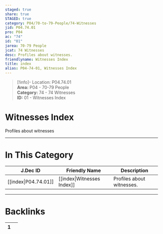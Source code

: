 ```yaml
---  
staged: true  
share: true  
STAGED: true  
category: P04/70-to-79-People/74-Witnesses  
jid: P04.74.01  
pro: P04  
ac: "74"  
id: "01"  
jarea: 70-79 People  
jcat: 74 Witnesses  
desc: Profiles about witnesses.  
friendlyname: Witnesses Index  
title: index  
alias: P04-74-01, Witnesses Index  
---  
```

  
>[!info]- Location: P04.74.01  
>**Area:** P04 - 70-79 People  
>**Category:** 74 - 74 Witnesses  
>**ID:** 01 - Witnesses Index  
  
# Witnesses Index  
  
Profiles about witnesses  
   
  
  
---  
# In This Category  
  
| J.Dec ID                                                                            | Friendly Name                                                                             | Description               |  
| ----------------------------------------------------------------------------------- | ----------------------------------------------------------------------------------------- | ------------------------- |  
| [[index\|P04.74.01]] | [[index\|Witnesses Index]] | Profiles about witnesses. |  
  
  
---  
# Backlinks  
<div><table class="dataview table-view-table"><thead class="table-view-thead"><tr class="table-view-tr-header"><th class="table-view-th"><span></span><span class="dataview small-text">1</span></th><th class="table-view-th"><span></span></th></tr></thead><tbody class="table-view-tbody"></tbody></table></div>
